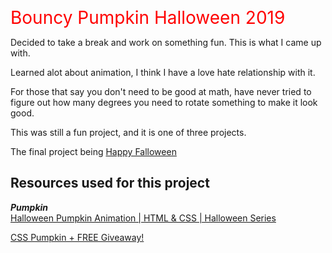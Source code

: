 <span style="text-align:center; color:red;font-size:2em;font-weight:3em"> Bouncy Pumpkin Halloween 2019<span>

Decided to take a break and work on something fun. 
This is what I came up with.   

Learned alot about animation, I think I have a love hate relationship with it.   

For those that say you don't need to be good at math, have never tried to figure out how many degrees you need to rotate something to make it look good.   

This was still a fun project, and it is one of three projects.  

The final project being [Happy Falloween](https://happy-falloween.netlify.com/)

 

 ## Resources used for this project

 ***Pumpkin***  
[Halloween Pumpkin Animation | HTML & CSS | Halloween Series](https://www.youtube.com/watch?v=jqlvxuqqYR4)

[CSS Pumpkin + FREE Giveaway!](https://www.youtube.com/watch?v=0kgDRf1G6yo)